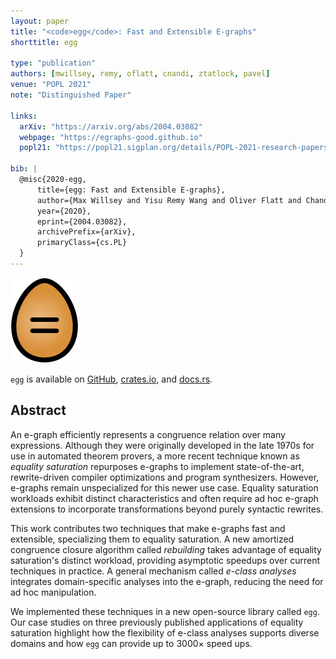 ```yaml
---
layout: paper
title: "<code>egg</code>: Fast and Extensible E-graphs"
shorttitle: egg

type: "publication"
authors: [mwillsey, remy, oflatt, cnandi, ztatlock, pavel]
venue: "POPL 2021"
note: "Distinguished Paper"

links:
  arXiv: "https://arxiv.org/abs/2004.03082"
  webpage: "https://egraphs-good.github.io"
  popl21: "https://popl21.sigplan.org/details/POPL-2021-research-papers/23/egg-Fast-and-Extensible-Equality-Saturation"
  
bib: |
  @misc{2020-egg,
      title={egg: Fast and Extensible E-graphs},
      author={Max Willsey and Yisu Remy Wang and Oliver Flatt and Chandrakana Nandi and Pavel Panchekha and Zachary Tatlock},
      year={2020},
      eprint={2004.03082},
      archivePrefix={arXiv},
      primaryClass={cs.PL}
  }
---
```


<div class="right">
  <img src="/assets/egg.png" alt="egg logo"/>
</div>
  
`egg` is available on
  [GitHub](https://github.com/mwillsey/egg),
  [crates.io](https://crates.io/crates/egg),
  and [docs.rs](https://docs.rs/egg/).

## Abstract
  
An e-graph efficiently represents a congruence relation over many
expressions. Although they were originally developed in the late 1970s
for use in automated theorem provers, a more recent technique known as
*equality saturation* repurposes e-graphs to implement state-of-the-art,
rewrite-driven compiler optimizations and program synthesizers. However,
e-graphs remain unspecialized for this newer use case. Equality
saturation workloads exhibit distinct characteristics and often require
ad hoc e-graph extensions to incorporate transformations beyond purely
syntactic rewrites.

This work contributes two techniques that make e-graphs fast and
extensible, specializing them to equality saturation. A new amortized
congruence closure algorithm called *rebuilding* takes advantage of
equality saturation's distinct workload, providing asymptotic speedups
over current techniques in practice. A general mechanism called *e-class
analyses* integrates domain-specific analyses into the e-graph, reducing
the need for ad hoc manipulation.

We implemented these techniques in a new open-source library called
`egg`. Our case studies on three previously published applications of
equality saturation highlight how the flexibility of e-class analyses
supports diverse domains and how `egg` can provide up to 3000×
speed ups. 
